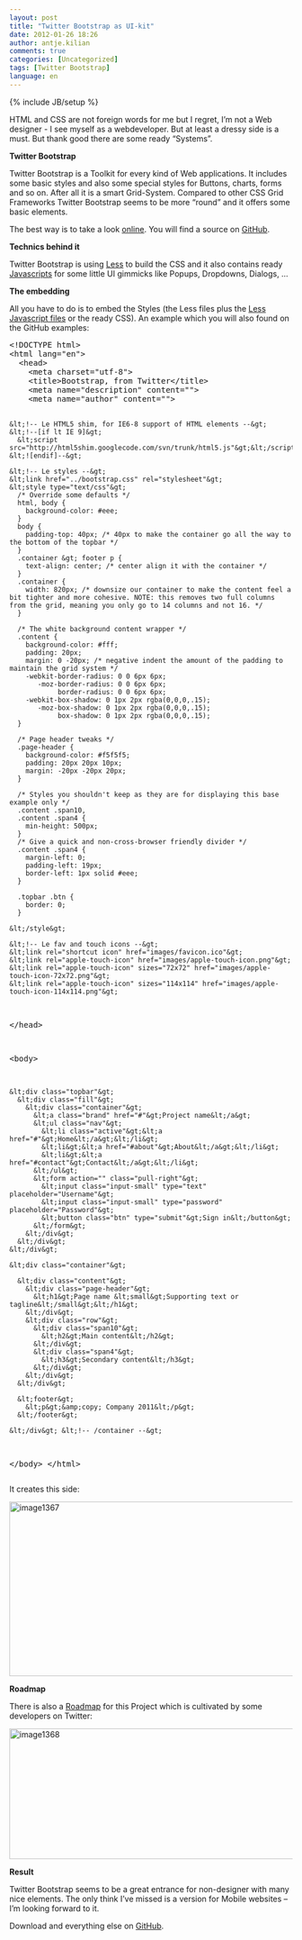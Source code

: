 ```yaml
---
layout: post
title: "Twitter Bootstrap as UI-kit"
date: 2012-01-26 18:26
author: antje.kilian
comments: true
categories: [Uncategorized]
tags: [Twitter Bootstrap]
language: en
---
```

{% include JB/setup %}
&nbsp;

<strong> </strong>

HTML and CSS are not foreign words for me but I regret, I’m not a Web designer - I see myself as a webdeveloper. But at least a dressy side is a must. But thank good there are some ready “Systems”.

<strong> </strong>

<strong>Twitter Bootstrap</strong>

<strong> </strong>

Twitter Bootstrap is a Toolkit for every kind of Web applications. It includes some basic styles and also some special styles for Buttons, charts, forms and so on. After all it is a smart Grid-System. Compared to other CSS Grid Frameworks Twitter Bootstrap seems to be more “round” and it offers some basic elements.

The best way is to take a look <a href="http://twitter.github.com/bootstrap/">online</a>. You will find a source on <a href="https://github.com/twitter/bootstrap">GitHub</a>.

<strong>Technics behind it </strong>

<strong> </strong>

Twitter Bootstrap is using <a href="http://twitter.github.com/bootstrap/#less">Less</a> to build the CSS and it also contains ready <a href="http://twitter.github.com/bootstrap/javascript.html">Javascripts</a> for some little UI gimmicks like Popups, Dropdowns, Dialogs, …

<strong>The embedding </strong>

<strong> </strong>

All you have to do is to embed the Styles (the Less files plus the <a href="http://lesscss.org/">Less Javascript files</a> or the ready CSS). An example which you will also found on the GitHub examples:
<div id="scid:812469c5-0cb0-4c63-8c15-c81123a09de7:d1640d3d-ba68-496a-acf1-23ffa7825732" class="wlWriterEditableSmartContent" style="margin: 0px; display: inline; float: none; padding: 0px;">
<pre class="c#">&lt;!DOCTYPE html&gt;
&lt;html lang="en"&gt;
  &lt;head&gt;
    &lt;meta charset="utf-8"&gt;
    &lt;title&gt;Bootstrap, from Twitter&lt;/title&gt;
    &lt;meta name="description" content=""&gt;
    &lt;meta name="author" content=""&gt;

    &lt;!-- Le HTML5 shim, for IE6-8 support of HTML elements --&gt;
    &lt;!--[if lt IE 9]&gt;
      &lt;script src="http://html5shim.googlecode.com/svn/trunk/html5.js"&gt;&lt;/script&gt;
    &lt;![endif]--&gt;

    &lt;!-- Le styles --&gt;
    &lt;link href="../bootstrap.css" rel="stylesheet"&gt;
    &lt;style type="text/css"&gt;
      /* Override some defaults */
      html, body {
        background-color: #eee;
      }
      body {
        padding-top: 40px; /* 40px to make the container go all the way to the bottom of the topbar */
      }
      .container &gt; footer p {
        text-align: center; /* center align it with the container */
      }
      .container {
        width: 820px; /* downsize our container to make the content feel a bit tighter and more cohesive. NOTE: this removes two full columns from the grid, meaning you only go to 14 columns and not 16. */
      }

      /* The white background content wrapper */
      .content {
        background-color: #fff;
        padding: 20px;
        margin: 0 -20px; /* negative indent the amount of the padding to maintain the grid system */
        -webkit-border-radius: 0 0 6px 6px;
           -moz-border-radius: 0 0 6px 6px;
                border-radius: 0 0 6px 6px;
        -webkit-box-shadow: 0 1px 2px rgba(0,0,0,.15);
           -moz-box-shadow: 0 1px 2px rgba(0,0,0,.15);
                box-shadow: 0 1px 2px rgba(0,0,0,.15);
      }

      /* Page header tweaks */
      .page-header {
        background-color: #f5f5f5;
        padding: 20px 20px 10px;
        margin: -20px -20px 20px;
      }

      /* Styles you shouldn't keep as they are for displaying this base example only */
      .content .span10,
      .content .span4 {
        min-height: 500px;
      }
      /* Give a quick and non-cross-browser friendly divider */
      .content .span4 {
        margin-left: 0;
        padding-left: 19px;
        border-left: 1px solid #eee;
      }

      .topbar .btn {
        border: 0;
      }

    &lt;/style&gt;

    &lt;!-- Le fav and touch icons --&gt;
    &lt;link rel="shortcut icon" href="images/favicon.ico"&gt;
    &lt;link rel="apple-touch-icon" href="images/apple-touch-icon.png"&gt;
    &lt;link rel="apple-touch-icon" sizes="72x72" href="images/apple-touch-icon-72x72.png"&gt;
    &lt;link rel="apple-touch-icon" sizes="114x114" href="images/apple-touch-icon-114x114.png"&gt;
  &lt;/head&gt;

  &lt;body&gt;

    &lt;div class="topbar"&gt;
      &lt;div class="fill"&gt;
        &lt;div class="container"&gt;
          &lt;a class="brand" href="#"&gt;Project name&lt;/a&gt;
          &lt;ul class="nav"&gt;
            &lt;li class="active"&gt;&lt;a href="#"&gt;Home&lt;/a&gt;&lt;/li&gt;
            &lt;li&gt;&lt;a href="#about"&gt;About&lt;/a&gt;&lt;/li&gt;
            &lt;li&gt;&lt;a href="#contact"&gt;Contact&lt;/a&gt;&lt;/li&gt;
          &lt;/ul&gt;
          &lt;form action="" class="pull-right"&gt;
            &lt;input class="input-small" type="text" placeholder="Username"&gt;
            &lt;input class="input-small" type="password" placeholder="Password"&gt;
            &lt;button class="btn" type="submit"&gt;Sign in&lt;/button&gt;
          &lt;/form&gt;
        &lt;/div&gt;
      &lt;/div&gt;
    &lt;/div&gt;

    &lt;div class="container"&gt;

      &lt;div class="content"&gt;
        &lt;div class="page-header"&gt;
          &lt;h1&gt;Page name &lt;small&gt;Supporting text or tagline&lt;/small&gt;&lt;/h1&gt;
        &lt;/div&gt;
        &lt;div class="row"&gt;
          &lt;div class="span10"&gt;
            &lt;h2&gt;Main content&lt;/h2&gt;
          &lt;/div&gt;
          &lt;div class="span4"&gt;
            &lt;h3&gt;Secondary content&lt;/h3&gt;
          &lt;/div&gt;
        &lt;/div&gt;
      &lt;/div&gt;

      &lt;footer&gt;
        &lt;p&gt;&amp;copy; Company 2011&lt;/p&gt;
      &lt;/footer&gt;

    &lt;/div&gt; &lt;!-- /container --&gt;

  &lt;/body&gt;
&lt;/html&gt;</pre>
</div>
It creates this side:

<a href="{{BASE_PATH}}/assets/wp-images-en/image1367.png"><img style="background-image: none; padding-left: 0px; padding-right: 0px; display: inline; padding-top: 0px; border: 0px;" title="image1367" src="{{BASE_PATH}}/assets/wp-images-en/image1367_thumb.png" border="0" alt="image1367" width="513" height="310" /></a>

<strong>Roadmap</strong>

There is also a <a href="https://github.com/twitter/bootstrap/wiki/Roadmap">Roadmap</a> for this Project which is cultivated by some developers on Twitter:

<a href="{{BASE_PATH}}/assets/wp-images-en/image1368.png"><img style="background-image: none; padding-left: 0px; padding-right: 0px; display: inline; padding-top: 0px; border: 0px;" title="image1368" src="{{BASE_PATH}}/assets/wp-images-en/image1368_thumb.png" border="0" alt="image1368" width="521" height="232" /></a>

<strong>Result</strong>

Twitter Bootstrap seems to be a great entrance for non-designer with many nice elements. The only think I’ve missed is a version for Mobile websites – I’m looking forward to it.

Download and everything else on <a href="http://twitter.github.com/bootstrap/">GitHub</a>.
